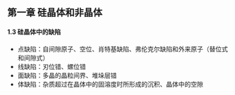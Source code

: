 ## 第一章 硅晶体和非晶体

#### 1.3 硅晶体中的缺陷

- 点缺陷：自间隙原子、空位、肖特基缺陷、弗伦克尔缺陷和外来原子（替位式和间隙式）
- 线缺陷：刃位错、螺位错
- 面缺陷：多晶的晶粒间界、堆垛层错
- 体缺陷：杂质超过在晶体中的固溶度时所形成的沉积、晶体中的空隙